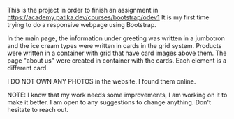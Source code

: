 This is the project in order to finish an assignment in https://academy.patika.dev/courses/bootstrap/odev1
It is my first time trying to do a responsive webpage using Bootstrap.
<!-- ---------------------------------------------------------------------------------------------------------------------------------------- -->
<!-- ---------------------------------------------------------------------------------------------------------------------------------------- -->
In the main page, the information under greeting was written in a jumbotron and the ice cream types were written in cards in the grid system.
Products were written in a container with grid that have card images above them.
The page "about us" were created in container with the cards. Each element is a different card.

I DO NOT OWN ANY PHOTOS in the website. I found them online. 

<!-- --------------------------------------------------------------------------------------------------------------------------------------- -->

NOTE: I know that my work needs some improvements, I am working on it to make it better. I am open to any suggestions to change anything. Don't hesitate to reach out. 